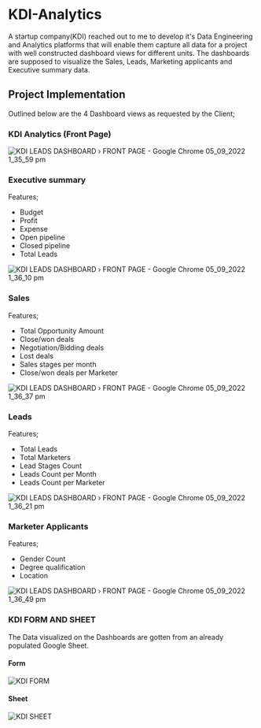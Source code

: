 # KDI-Analytics
A startup company(KDI) reached out to me to develop it's Data Engineering and Analytics platforms that will enable them capture all data for a project with well constructed dashboard views for different units. The dashboards are supposed to visualize the Sales, Leads, Marketing applicants and Executive summary data. 
## Project Implementation
Outlined below are the 4 Dashboard views as requested by the Client;
### KDI Analytics (Front Page)
![KDI LEADS DASHBOARD › FRONT PAGE - Google Chrome 05_09_2022 1_35_59 pm](https://user-images.githubusercontent.com/66309302/188476143-25dc4236-2002-4c72-b441-d34331baf31c.png)

### Executive summary
Features;
* Budget
* Profit
* Expense
* Open pipeline
* Closed pipeline
* Total Leads

![KDI LEADS DASHBOARD › FRONT PAGE - Google Chrome 05_09_2022 1_36_10 pm](https://user-images.githubusercontent.com/66309302/188476811-56f30eda-2910-4c35-be40-a8d9743bcbd3.png)

### Sales
Features;
* Total Opportunity Amount
* Close/won deals
* Negotiation/Bidding deals
* Lost deals
* Sales stages per month
* Close/won deals per Marketer

![KDI LEADS DASHBOARD › FRONT PAGE - Google Chrome 05_09_2022 1_36_37 pm](https://user-images.githubusercontent.com/66309302/188479932-0f63f238-011b-4cdd-aeb3-0cb7681c98ca.png)

### Leads
Features;
* Total Leads
* Total Marketers
* Lead Stages Count
* Leads Count per Month
* Leads Count per Marketer

![KDI LEADS DASHBOARD › FRONT PAGE - Google Chrome 05_09_2022 1_36_21 pm](https://user-images.githubusercontent.com/66309302/188479735-ecf90913-f5c8-4723-989e-d1f8148e3805.png)

### Marketer Applicants
Features;
* Gender Count
* Degree qualification
* Location 
   
![KDI LEADS DASHBOARD › FRONT PAGE - Google Chrome 05_09_2022 1_36_49 pm](https://user-images.githubusercontent.com/66309302/188480675-bf224d13-41d3-4b02-afbe-1454629a6554.png)

### KDI FORM AND SHEET
The Data visualized on the Dashboards are gotten from an already populated Google Sheet.
#### Form
![KDI FORM](https://user-images.githubusercontent.com/66309302/188481991-08de19c7-0e02-4086-9daf-1e5a4a652874.PNG)
#### Sheet
![KDI SHEET](https://user-images.githubusercontent.com/66309302/188481936-95f0cc9a-bdc1-418e-b68c-352caf6ada0c.PNG)
